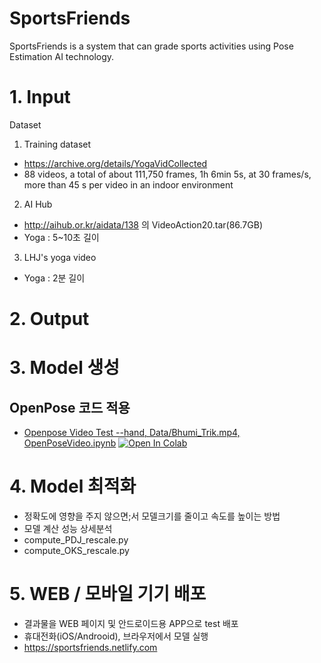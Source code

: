 # SportsFriends
SportsFriends is a system that can grade sports activities using Pose Estimation AI technology.

# 1. Input
Dataset 
1) Training dataset 
-	https://archive.org/details/YogaVidCollected 
-	88 videos, a total of about 111,750 frames, 1h 6min 5s, at 30 frames/s, more than 45 s per video in an indoor environment 
2) AI Hub
- http://aihub.or.kr/aidata/138 의 VideoAction20.tar(86.7GB)
- Yoga : 5~10초 길이
3) LHJ's yoga video 
- Yoga : 2분 길이

# 2. Output

# 3. Model 생성

## OpenPose 코드 적용 
- [Openpose Video Test --hand, Data/Bhumi_Trik.mp4, OpenPoseVideo.ipynb](OpenPoseVideo.ipynb)
  [![Open In Colab](https://colab.research.google.com/assets/colab-badge.svg)](https://colab.research.google.com/github//AI-FLEX-9/SportsFriends/blob/master/Code/OpenPoseVideo.ipynb)


# 4. Model 최적화
- 정확도에 영향을 주지 않으면;서 모델크기를 줄이고 속도를 높이는 방법
- 모델 계산 성능 상세분석
- compute_PDJ_rescale.py
- compute_OKS_rescale.py


# 5. WEB / 모바일 기기 배포 
 - 결과물을 WEB 페이지 및 안드로이드용 APP으로 test 배포 
 - 휴대전화(iOS/Androoid), 브라우저에서 모델 실행
 - https://sportsfriends.netlify.com

